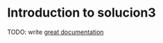 # Introduction to solucion3

TODO: write [great documentation](http://jacobian.org/writing/what-to-write/)
